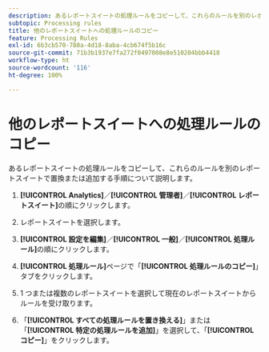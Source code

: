 ```yaml
---
description: あるレポートスイートの処理ルールをコピーして、これらのルールを別のレポートスイートで置換または追加する手順について説明します。
subtopic: Processing rules
title: 他のレポートスイートへの処理ルールのコピー
feature: Processing Rules
exl-id: 6b3cb570-780a-4d18-8aba-4cb674f5b16c
source-git-commit: 71b3b1937e7fa272f0497008e8e510204bbb4418
workflow-type: ht
source-wordcount: '116'
ht-degree: 100%

---
```


# 他のレポートスイートへの処理ルールのコピー

あるレポートスイートの処理ルールをコピーして、これらのルールを別のレポートスイートで置換または追加する手順について説明します。

1. **[!UICONTROL Analytics]**／**[!UICONTROL 管理者]**／**[!UICONTROL レポートスイート]**&#x200B;の順にクリックします。
1. レポートスイートを選択します。
1. **[!UICONTROL 設定を編集]**／**[!UICONTROL 一般]**／**[!UICONTROL 処理ルール]**&#x200B;の順にクリックします。

1. **[!UICONTROL 処理ルール]**&#x200B;ページで「**[!UICONTROL 処理ルールのコピー]**」タブをクリックします。
1. 1 つまたは複数のレポートスイートを選択して現在のレポートスイートからルールを受け取ります。
1. 「**[!UICONTROL すべての処理ルールを置き換える]**」または「**[!UICONTROL 特定の処理ルールを追加]**」を選択して、「**[!UICONTROL コピー]**」をクリックします。
